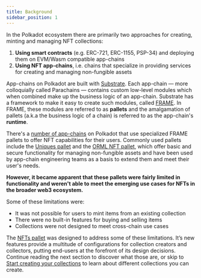 ```yaml
---
title: Background
sidebar_position: 1
---
```


In the Polkadot ecosystem there are primarily two approaches for creating, minting and managing NFT collections:

1. **Using smart contracts** (e.g. ERC-721, ERC-1155, PSP-34) and deploying them on EVM/Wasm compatible app-chains
2. **Using NFT app-chains**, i.e. chains that specialize in providing services for creating and managing non-fungible assets

App-chains on Polkadot are built with [Substrate](https://docs.substrate.io). Each app-chain &mdash; more colloquially called Parachains &mdash; contains custom low-level modules which when combined make up the business logic of an app-chain.
Substrate has a framework to make it easy to create such modules, called [FRAME](https://github.com/paritytech/substrate/frame).
In FRAME, these modules are referred to as **pallets** and the amalgamation of pallets (a.k.a the business logic of a chain) is referred to as the app-chain's **runtime**.

There's a [number of app-chains](https://wiki.polkadot.network/docs/learn-nft#nfts-20-nfts-in-polkadot--kusama) on Polkadot that use specialized FRAME pallets to offer NFT capabilities for their users.
Commonly used pallets include the [Uniques pallet](https://github.com/paritytech/substrate/tree/master/frame/uniques) and the [ORML NFT pallet](https://github.com/open-web3-stack/open-runtime-module-library/tree/master/nft), which offer basic and secure functionality for managing non-fungible assets and have been used by app-chain engineering teams as a basis to extend them and meet their user's needs.

**However, it became apparent that these pallets were fairly limited in functionality and weren't able to meet the emerging use cases for NFTs in the broader web3 ecosystem.** 

Some of these limitations were:
- It was not possible for users to mint items from an existing collection
- There were no built-in features for buying and selling items
- Collections were not designed to meet cross-chain use cases

The [NFTs pallet](https://github.com/paritytech/substrate/tree/master/frame/nfts) was designed to address some of these limitations. It’s new features provide a multitude of configurations for collection creators and collectors, putting end-users at the forefront of its design decisions. Continue reading the next section to discover what those are, or skip to [Start creating your collections](../nfts/creating-collections/2-minting-items.md) to learn about different collections you can create.